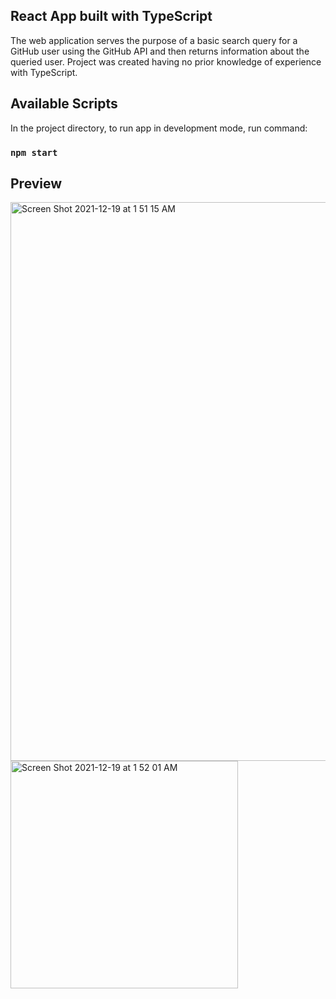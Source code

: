 ## React App built with TypeScript 


The web application serves the purpose of a basic search query for a GitHub user using the GitHub API and then returns information about the queried user. 
Project was created having no prior knowledge of experience with TypeScript.

## Available Scripts

In the project directory, to run app in development mode, run command:

### `npm start`



## Preview 
<img width="894" alt="Screen Shot 2021-12-19 at 1 51 15 AM" src="https://user-images.githubusercontent.com/76925728/146670785-2c59ea89-c4d0-49af-ab3d-f325699bda3f.png">

<img width="364" alt="Screen Shot 2021-12-19 at 1 52 01 AM" src="https://user-images.githubusercontent.com/76925728/146670842-612f6732-3d09-499b-8944-d0a6a5bedc8e.png">

